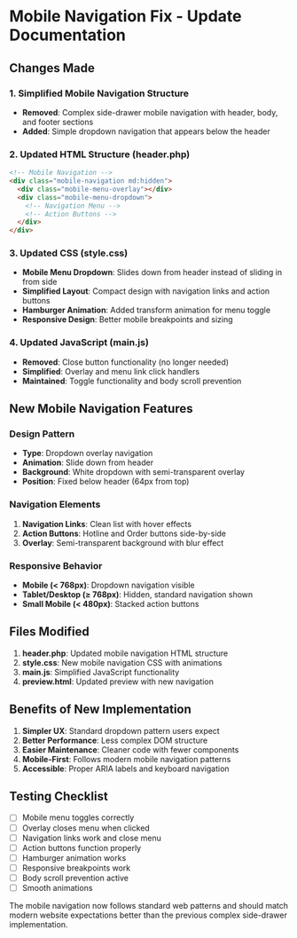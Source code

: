 # Mobile Navigation Fix - Update Documentation

## Changes Made

### 1. Simplified Mobile Navigation Structure

- **Removed**: Complex side-drawer mobile navigation with header, body, and footer sections
- **Added**: Simple dropdown navigation that appears below the header

### 2. Updated HTML Structure (header.php)

```html
<!-- Mobile Navigation -->
<div class="mobile-navigation md:hidden">
  <div class="mobile-menu-overlay"></div>
  <div class="mobile-menu-dropdown">
    <!-- Navigation Menu -->
    <!-- Action Buttons -->
  </div>
</div>
```

### 3. Updated CSS (style.css)

- **Mobile Menu Dropdown**: Slides down from header instead of sliding in from side
- **Simplified Layout**: Compact design with navigation links and action buttons
- **Hamburger Animation**: Added transform animation for menu toggle
- **Responsive Design**: Better mobile breakpoints and sizing

### 4. Updated JavaScript (main.js)

- **Removed**: Close button functionality (no longer needed)
- **Simplified**: Overlay and menu link click handlers
- **Maintained**: Toggle functionality and body scroll prevention

## New Mobile Navigation Features

### Design Pattern

- **Type**: Dropdown overlay navigation
- **Animation**: Slide down from header
- **Background**: White dropdown with semi-transparent overlay
- **Position**: Fixed below header (64px from top)

### Navigation Elements

1. **Navigation Links**: Clean list with hover effects
2. **Action Buttons**: Hotline and Order buttons side-by-side
3. **Overlay**: Semi-transparent background with blur effect

### Responsive Behavior

- **Mobile (< 768px)**: Dropdown navigation visible
- **Tablet/Desktop (≥ 768px)**: Hidden, standard navigation shown
- **Small Mobile (< 480px)**: Stacked action buttons

## Files Modified

1. **header.php**: Updated mobile navigation HTML structure
2. **style.css**: New mobile navigation CSS with animations
3. **main.js**: Simplified JavaScript functionality
4. **preview.html**: Updated preview with new navigation

## Benefits of New Implementation

1. **Simpler UX**: Standard dropdown pattern users expect
2. **Better Performance**: Less complex DOM structure
3. **Easier Maintenance**: Cleaner code with fewer components
4. **Mobile-First**: Follows modern mobile navigation patterns
5. **Accessible**: Proper ARIA labels and keyboard navigation

## Testing Checklist

- [ ] Mobile menu toggles correctly
- [ ] Overlay closes menu when clicked
- [ ] Navigation links work and close menu
- [ ] Action buttons function properly
- [ ] Hamburger animation works
- [ ] Responsive breakpoints work
- [ ] Body scroll prevention active
- [ ] Smooth animations

The mobile navigation now follows standard web patterns and should match modern website expectations better than the previous complex side-drawer implementation.
